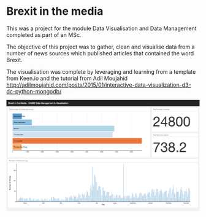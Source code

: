 Brexit in the media
==========


This was a project for the module Data Visualisation and Data Management completed as part of an MSc.

The objective of this project was to gather, clean and visualise data from a number of news sources which published articles that contained the word Brexit.

The visualisation was complete by leveraging and learning from a template from Keen.io and the tutorial from Adil Moujahid http://adilmoujahid.com/posts/2015/01/interactive-data-visualization-d3-dc-python-mongodb/


![Dashboard screen shot](/Visualisation_Web_App/ScreenShot/Dashboard.png?raw=true "Data Dashboard")